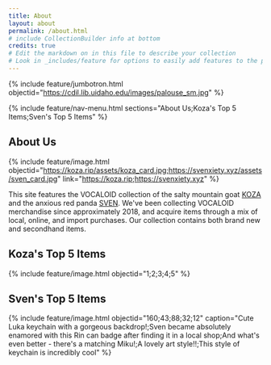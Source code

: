 ```yaml
---
title: About
layout: about
permalink: /about.html
# include CollectionBuilder info at bottom
credits: true
# Edit the markdown on in this file to describe your collection
# Look in _includes/feature for options to easily add features to the page
---
```


{% include feature/jumbotron.html objectid="https://cdil.lib.uidaho.edu/images/palouse_sm.jpg" %}

{% include feature/nav-menu.html sections="About Us;Koza's Top 5 Items;Sven's Top 5 Items" %}

## About Us

{% include feature/image.html objectid="https://koza.rip/assets/koza_card.jpg;https://svenxiety.xyz/assets/sven_card.jpg" link="https://koza.rip;https://svenxiety.xyz" %}

This site features the VOCALOID collection of the salty mountain goat [KOZA](https://koza.rip) and the anxious red panda [SVEN](https://svenxiety.xyz). We've been collecting VOCALOID merchandise since approximately 2018, and acquire items through a mix of local, online, and import purchases. Our collection contains both brand new and secondhand items.

## Koza's Top 5 Items

{% include feature/image.html objectid="1;2;3;4;5" %} 

## Sven's Top 5 Items

{% include feature/image.html objectid="160;43;88;32;12" caption="Cute Luka keychain with a gorgeous backdrop!;Sven became absolutely enamored with this Rin can badge after finding it in a local shop;And what's even better - there's a matching Miku!;A lovely art style!!;This style of keychain is incredibly cool" %}
